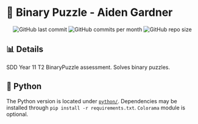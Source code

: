 # :jigsaw: Binary Puzzle - Aiden Gardner
<div id="badges" align="center">
    <img src="https://img.shields.io/github/last-commit/aiden2480/binary-puzzle?color=7289DA&logoColor=23272A&style=flat-square" alt="GitHub last commit">
    <img src="https://img.shields.io/github/commit-activity/m/aiden2480/binary-puzzle?color=7289DA&logoColor=23272A&style=flat-square" alt="GitHub commits per month">
    <img src="https://img.shields.io/github/repo-size/aiden2480/binary-puzzle?color=7289DA&logoColor=23272A&style=flat-square" alt="GitHub repo size">
</div>

## :bar_chart: Details
SDD Year 11 T2 BinaryPuzzle assessment. Solves binary puzzles.

## :snake: Python
The Python version is located under [`python/`](./python). Dependencies may be installed through `pip install -r requirements.txt`. `Colorama` module is optional.
